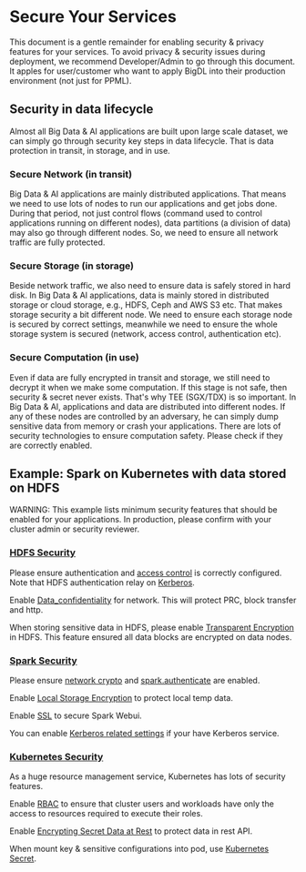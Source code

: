# Secure Your Services

This document is a gentle remainder for enabling security & privacy features for your services. To avoid privacy & security issues during deployment, we recommend Developer/Admin to go through this document. It apples for user/customer who want to apply BigDL into their production environment (not just for PPML).

## Security in data lifecycle

Almost all Big Data & AI applications are built upon large scale dataset, we can simply go through security key steps in data lifecycle. That is data protection in transit, in storage, and in use.

### Secure Network (in transit)

Big Data & AI applications are mainly distributed applications. That means we need to use lots of nodes to run our applications and get jobs done. During that period, not just control flows (command used to control applications running on different nodes), data partitions (a division of data) may also go through different nodes. So, we need to ensure all network traffic are fully protected.

### Secure Storage (in storage)

Beside network traffic, we also need to ensure data is safely stored in hard disk. In Big Data & AI applications, data is mainly stored in distributed storage or cloud storage, e.g., HDFS, Ceph and AWS S3 etc. That makes storage security a bit different node. We need to ensure each storage node is secured by correct settings, meanwhile we need to ensure the whole storage system is secured (network, access control, authentication etc).

### Secure Computation (in use)

Even if data are fully encrypted in transit and storage, we still need to decrypt it when we make some computation. If this stage is not safe, then security & secret never exists. That's why TEE (SGX/TDX) is so important. In Big Data & AI, applications and data are distributed into different nodes. If any of these nodes are controlled by an adversary, he can simply dump sensitive data from memory or crash your applications. There are lots of security technologies to ensure computation safety. Please check if they are correctly enabled.

## Example: Spark on Kubernetes with data stored on HDFS

WARNING: This example lists minimum security features that should be enabled for your applications. In production, please confirm with your cluster admin or security reviewer.

### [HDFS Security](https://hadoop.apache.org/docs/stable/hadoop-project-dist/hadoop-common/SecureMode.html)

Please ensure authentication and [access control](https://hadoop.apache.org/docs/stable/hadoop-project-dist/hadoop-hdfs/HdfsPermissionsGuide.html) is correctly configured. Note that HDFS authentication relay on [Kerberos](http://web.mit.edu/kerberos/krb5-1.12/doc/user/user_commands/kinit.html).

Enable [Data_confidentiality](https://hadoop.apache.org/docs/stable/hadoop-project-dist/hadoop-common/SecureMode.html#Data_confidentiality) for network. This will protect PRC, block transfer and http.

When storing sensitive data in HDFS, please enable [Transparent Encryption](https://hadoop.apache.org/docs/stable/hadoop-project-dist/hadoop-hdfs/TransparentEncryption.html) in HDFS. This feature ensured all data blocks are encrypted on data nodes.

### [Spark Security](https://spark.apache.org/docs/latest/security.html)

Please ensure [network crypto](https://spark.apache.org/docs/latest/security.html#encryption) and [spark.authenticate](https://spark.apache.org/docs/latest/security.html#spark-rpc-communication-protocol-between-spark-processes) are enabled.

Enable [Local Storage Encryption](https://spark.apache.org/docs/latest/security.html#local-storage-encryption) to protect local temp data.

Enable [SSL](https://spark.apache.org/docs/latest/security.html#ssl-configuration) to secure Spark Webui.

You can enable [Kerberos related settings](https://spark.apache.org/docs/latest/security.html#kerberos) if your have Kerberos service.

### [Kubernetes Security](https://kubernetes.io/docs/concepts/security/)

As a huge resource management service, Kubernetes has lots of security features.

Enable [RBAC](https://kubernetes.io/docs/concepts/security/rbac-good-practices/) to ensure that cluster users and workloads have only the access to resources required to execute their roles.

Enable [Encrypting Secret Data at Rest](https://kubernetes.io/docs/tasks/administer-cluster/encrypt-data/) to protect data in rest API.

When mount key & sensitive configurations into pod, use [Kubernetes Secret](https://kubernetes.io/docs/concepts/configuration/secret/).
